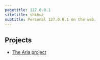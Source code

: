 ```yaml
---
pagetitle: 127.0.0.1
sitetitle: shkhuz
subtitle: Personal 127.0.0.1 on the web.
---
```


## Projects

- [The Aria project](aria/)
